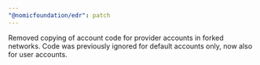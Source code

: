 ```yaml
---
"@nomicfoundation/edr": patch
---
```


Removed copying of account code for provider accounts in forked networks. Code was previously ignored for default accounts only, now also for user accounts.
